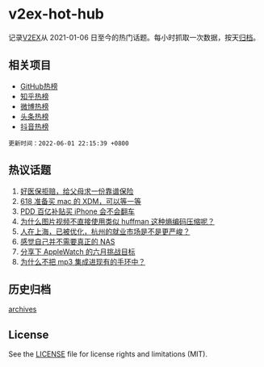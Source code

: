 # v2ex-hot-hub

 记录[V2EX](https://www.v2ex.com/)从 2021-01-06 日至今的热门话题。每小时抓取一次数据，按天[归档](archives)。
 
 ## 相关项目

- [GitHub热榜](https://github.com/snaildev/github-hot-hub)
- [知乎热榜](https://github.com/snaildev/zhihu-hot-hub)
- [微博热榜](https://github.com/snaildev/weibo-hot-hub)
- [头条热榜](https://github.com/snaildev/toutiao-hot-hub)
- [抖音热榜](https://github.com/snaildev/douyin-hot-hub)


 `更新时间：2022-06-01 22:15:39 +0800`

## 热议话题

1. [好医保拒赔，给父母求一份靠谱保险](https://www.v2ex.com/t/856575)
1. [618 准备买 mac 的 XDM，可以等一等](https://www.v2ex.com/t/856620)
1. [PDD 百亿补贴买 iPhone 会不会翻车](https://www.v2ex.com/t/856642)
1. [为什么图片视频不直接使用类似 huffman 这种熵编码压缩呢？](https://www.v2ex.com/t/856697)
1. [人在上海，已被优化，杭州的就业市场是不是更严峻？](https://www.v2ex.com/t/856640)
1. [感觉自己并不需要真正的 NAS](https://www.v2ex.com/t/856704)
1. [分享下 AppleWatch 的六月挑战目标](https://www.v2ex.com/t/856680)
1. [为什么不把 mp3 集成进现有的手环中？](https://www.v2ex.com/t/856652)

## 历史归档

[archives](archives)

## License

See the [LICENSE](LICENSE) file for license rights and limitations (MIT).
